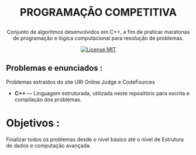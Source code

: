<h1 align="center">
<br>

PROGRAMAÇÃO COMPETITIVA
</h1>

<p align="center">Conjunto de algoritmos desenvolvidos em C++, a fim de praticar maratonas de programação e lógica computacional para resolução de problemas.</p>

<p align="center">
  <a href="https://opensource.org/licenses/MIT">
    <img src="https://img.shields.io/badge/License-MIT-blue.svg" alt="License MIT">
  </a>
</p>

## Problemas e enunciados :
Problemas extraídos do site URI Online Judge e CodeFources

-  **C++** — Linguagem estruturada, utilizada neste repositório para escrita e compilação dos problemas.

# Objetivos :
Finalizar todos os problemas desde o nível básico até o nível de Estrutura de dados e computação avançada.

